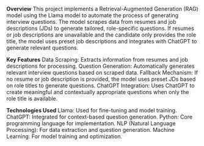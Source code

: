 **Overview**
This project implements a Retrieval-Augmented Generation (RAG) model using the Llama model to automate the process of generating interview questions. The model scrapes data from resumes and job descriptions (JDs) to generate tailored, role-specific questions. If resumes or job descriptions are unavailable and the candidate only provides the role title, the model uses preset job descriptions and integrates with ChatGPT to generate relevant questions.

**Key Features**
Data Scraping: Extracts information from resumes and job descriptions for processing.
Question Generation: Automatically generates relevant interview questions based on scraped data.
Fallback Mechanism: If no resume or job description is provided, the model uses preset JDs based on role titles to generate questions.
ChatGPT Integration: Uses ChatGPT to create meaningful and contextually appropriate questions when only the role title is available.

**Technologies Used**
Llama: Used for fine-tuning and model training.
ChatGPT: Integrated for context-based question generation.
Python: Core programming language for implementation.
NLP (Natural Language Processing): For data extraction and question generation.
Machine Learning: For model training and optimization.

